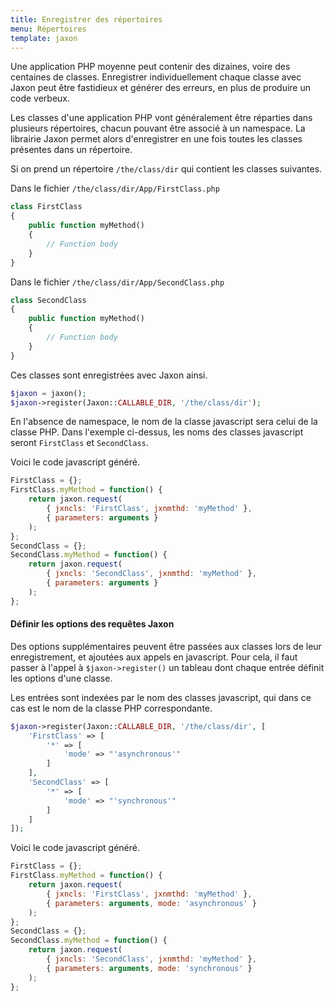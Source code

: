 ```yaml
---
title: Enregistrer des répertoires
menu: Répertoires
template: jaxon
---
```


Une application PHP moyenne peut contenir des dizaines, voire des centaines de classes. Enregistrer individuellement chaque classe avec Jaxon peut être fastidieux et générer des erreurs, en plus de produire un code verbeux.

Les classes d'une application PHP vont généralement être réparties dans plusieurs répertoires, chacun pouvant être associé à un namespace.
La librairie Jaxon permet alors d'enregistrer en une fois toutes les classes présentes dans un répertoire.

Si on prend un répertoire `/the/class/dir` qui contient les classes suivantes.

Dans le fichier `/the/class/dir/App/FirstClass.php`

```php
class FirstClass
{
    public function myMethod()
    {
        // Function body
    }
}
```

Dans le fichier `/the/class/dir/App/SecondClass.php`

```php
class SecondClass
{
    public function myMethod()
    {
        // Function body
    }
}
```

Ces classes sont enregistrées avec Jaxon ainsi.

```php
$jaxon = jaxon();
$jaxon->register(Jaxon::CALLABLE_DIR, '/the/class/dir');
```

En l'absence de namespace, le nom de la classe javascript sera celui de la classe PHP.
Dans l'exemple ci-dessus, les noms des classes javascript seront `FirstClass` et `SecondClass`.

Voici le code javascript généré.

```js
FirstClass = {};
FirstClass.myMethod = function() {
    return jaxon.request(
        { jxncls: 'FirstClass', jxnmthd: 'myMethod' },
        { parameters: arguments }
    );
};
SecondClass = {};
SecondClass.myMethod = function() {
    return jaxon.request(
        { jxncls: 'SecondClass', jxnmthd: 'myMethod' },
        { parameters: arguments }
    );
};
```

#### Définir les options des requêtes Jaxon

Des options supplémentaires peuvent être passées aux classes lors de leur enregistrement, et ajoutées aux appels en javascript.
Pour cela, il faut passer à l'appel à `$jaxon->register()` un tableau dont chaque entrée définit les options d'une classe.

Les entrées sont indexées par le nom des classes javascript, qui dans ce cas est le nom de la classe PHP correspondante.

```php
$jaxon->register(Jaxon::CALLABLE_DIR, '/the/class/dir', [
    'FirstClass' => [
        '*' => [
            'mode' => "'asynchronous'"
        ]
    ],
    'SecondClass' => [
        '*' => [
            'mode' => "'synchronous'"
        ]
    ]
]);
```

Voici le code javascript généré.

```js
FirstClass = {};
FirstClass.myMethod = function() {
    return jaxon.request(
        { jxncls: 'FirstClass', jxnmthd: 'myMethod' },
        { parameters: arguments, mode: 'asynchronous' }
    );
};
SecondClass = {};
SecondClass.myMethod = function() {
    return jaxon.request(
        { jxncls: 'SecondClass', jxnmthd: 'myMethod' },
        { parameters: arguments, mode: 'synchronous' }
    );
};
```
